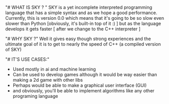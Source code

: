 "# WHAT IS SKY ? "
SKY is a yet incomplete interpreted programming language that has a simple syntax and as we hope a good performance.
Currently, this is version 0.0 which means that it's going to be so slow even slower than Python [obviously, it's built-in top of it :) ]
but as the language develops it gets faster [ after we change to the C++ interpreter ]

"# WHY SKY ?"
Well it gives easy though strong experiences and the ultimate goal of it is to get to nearly the speed of C++ (a compiled version of SKY)

"# IT'S USE CASES:"

- Used mostly in ai and machine learning
- Can be used to develop games although it would be way easier than making a 2d game with other libs
- Perhaps would be able to make a graphical user interface (GUI)
- and obviously, you'll be able to implement algorithms like any other programing language
